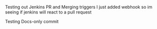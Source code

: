 Testing out Jenkins PR and Merging triggers
I just added webhook so im seeing if jenkins will react to a pull request

Testing Docs-only commit
